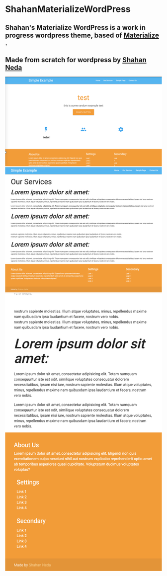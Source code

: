# ShahanMaterializeWordPress

## Shahan's Materialize WordPress is a work in progress wordpress theme, based of  [Materialize](https://github.com/Dogfalo/materialize) .

## Made from scratch for wordpress by [Shahan Neda](http://Shahan.ca)
![Screenshot](githubImages/1.png)
![Screenshot](githubImages/2.png)
![Screenshot](githubImages/3.png)
